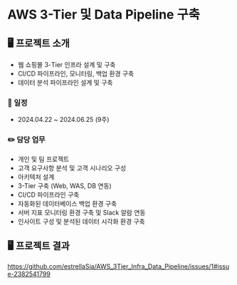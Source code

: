 # AWS 3-Tier 및 Data Pipeline 구축

## 🖥️ 프로젝트 소개
- 웹 쇼핑몰 3-Tier 인프라 설계 및 구축
- CI/CD  파이프라인, 모니터링, 백업 환경 구축
- 데이터 분석 파이프라인 설계 및 구축
### 📆 일정
- 2024.04.22 ~ 2024.06.25 (9주)
### ✏️ 담당 업무
- 개인 및 팀 프로젝트
- 고객 요구사항 분석 및 고객 시나리오 구성
- 아키텍처 설계
- 3-Tier 구축 (Web, WAS, DB 연동)
- CI/CD 파이프라인 구축
- 자동화된 데이터베이스 백업 환경 구축
- 서버 지표 모니터링 환경 구축 및 Slack 알람 연동
- 인사이트 구성 및 분석된 데이터 시각화 환경 구축

## 🖥️ 프로젝트 결과
https://github.com/estrellaSia/AWS_3Tier_Infra_Data_Pipeline/issues/1#issue-2382541799
